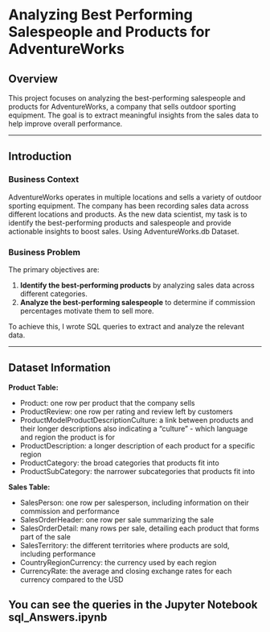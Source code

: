 # Analyzing Best Performing Salespeople and Products for AdventureWorks

## **Overview**
This project focuses on analyzing the best-performing salespeople and products for AdventureWorks, a company that sells outdoor sporting equipment. The goal is to extract meaningful insights from the sales data to help improve overall performance.

---

## **Introduction**

### **Business Context**
AdventureWorks operates in multiple locations and sells a variety of outdoor sporting equipment. The company has been recording sales data across different locations and products. As the new data scientist, my task is to identify the best-performing products and salespeople and provide actionable insights to boost sales.
Using AdventureWorks.db Dataset.

### **Business Problem**
The primary objectives are:
1. **Identify the best-performing products** by analyzing sales data across different categories.
2. **Analyze the best-performing salespeople** to determine if commission percentages motivate them to sell more.

To achieve this, I wrote SQL queries to extract and analyze the relevant data.

---

## **Dataset Information**
**Product Table:**
- Product: one row per product that the company sells
- ProductReview: one row per rating and review left by customers
- ProductModelProductDescriptionCulture: a link between products and their longer descriptions also indicating a “culture” - which language and region the product is for
- ProductDescription: a longer description of each product for a specific region
- ProductCategory: the broad categories that products fit into
- ProductSubCategory: the narrower subcategories that products fit into

**Sales Table:**
- SalesPerson: one row per salesperson, including information on their commission and performance
- SalesOrderHeader: one row per sale summarizing the sale
- SalesOrderDetail: many rows per sale, detailing each product that forms part of the sale
- SalesTerritory: the different territories where products are sold, including performance
- CountryRegionCurrency: the currency used by each region
- CurrencyRate: the average and closing exchange rates for each currency compared to the USD

## You can see the queries in the Jupyter Notebook sql_Answers.ipynb
